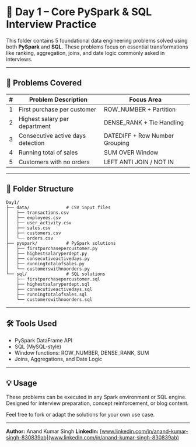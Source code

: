 # 📅 Day 1 – Core PySpark & SQL Interview Practice

This folder contains 5 foundational data engineering problems solved using both **PySpark** and **SQL**. These problems focus on essential transformations like ranking, aggregation, joins, and date logic commonly asked in interviews.

---

## 🧩 Problems Covered

| # | Problem Description               | Focus Area                     |
| - | --------------------------------- | ------------------------------ |
| 1 | First purchase per customer       | ROW\_NUMBER + Partition        |
| 2 | Highest salary per department     | DENSE\_RANK + Tie Handling     |
| 3 | Consecutive active days detection | DATEDIFF + Row Number Grouping |
| 4 | Running total of sales            | SUM OVER Window                |
| 5 | Customers with no orders          | LEFT ANTI JOIN / NOT IN        |

---

## 📂 Folder Structure

```
Day1/
├── data/              # CSV input files
│   ├── transactions.csv
│   ├── employees.csv
│   ├── user_activity.csv
│   ├── sales.csv
│   ├── customers.csv
│   └── orders.csv
├── pyspark/           # PySpark solutions
│   ├── firstpurchasepercustomer.py
│   ├── highestsalaryperdept.py
│   ├── consecutiveactivedays.py
│   ├── runningtotalofsales.py
│   └── customerswithnoorders.py
└── sql/               # SQL solutions
    ├── firstpurchasepercustomer.sql
    ├── highestsalaryperdept.sql
    ├── consecutiveactivedays.sql
    ├── runningtotalofsales.sql
    └── customerswithnoorders.sql
```

---

## 🛠 Tools Used

* PySpark DataFrame API
* SQL (MySQL-style)
* Window functions: ROW\_NUMBER, DENSE\_RANK, SUM
* Joins, Aggregations, and Date Logic

---

## 💡 Usage

These problems can be executed in any Spark environment or SQL engine. Designed for interview preparation, concept reinforcement, or blog content.

Feel free to fork or adapt the solutions for your own use case.

---

**Author:** Anand Kumar Singh
**LinkedIn:** [www.linkedin.com/in/anand-kumar-singh-830839ab](www.linkedin.com/in/anand-kumar-singh-830839ab)
